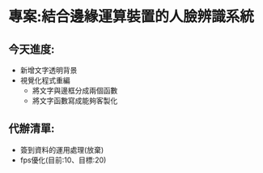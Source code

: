 # 專案:結合邊緣運算裝置的人臉辨識系統
## 今天進度:
* 新增文字透明背景
* 視覺化程式重編
  * 將文字與邊框分成兩個函數
  * 將文字函數寫成能夠客製化
## 代辦清單:
* 簽到資料的運用處理(放棄)
* fps優化(目前:10、目標:20)
